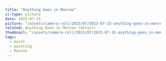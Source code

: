 ```yaml
---
title: "Anything Goes in Monroe"
cc-type: picture
date: 2023-07-15
picture: "/assets/camera-roll/2023/07/2023-07-15-anything-goes-in-monroe/20230716_025553124_iOS.jpg"
related: Anything Goes in Monroe (detail)
thumbnail: "/assets/camera-roll/2023/07/2023-07-15-anything-goes-in-monroe/20230716_025553124_iOS-thumbnail.jpg"
tags:
  - mural
  - painting
  - Monroe
---
```

